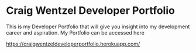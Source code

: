 # Craig Wentzel Developer Portfolio


This is my Developer Portfolio that will give you insight into my development career and aspiration.
My Portfolio can be accessed here 

https://craigwentzeldeveloperportfolio.herokuapp.com/


